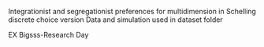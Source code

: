 Integrationist and segregationist preferences for multidimension in Schelling discrete choice version
Data and simulation used in dataset folder

EX Bigsss-Research Day
